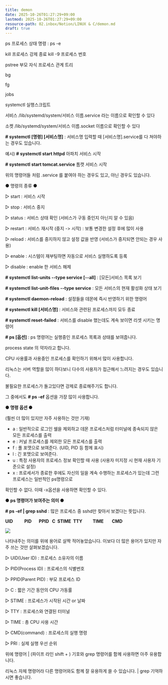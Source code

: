 ```yaml
---
title: demon
date: 2025-10-26T01:27:29+09:00
lastmod: 2025-10-26T01:27:29+09:00
resource-path: 02.inbox/Notion/LINUX & C/demon.md
draft: true
---
```

ps 프로세스 상태 명령 : ps -e

kill 프로세스 강제 종료 kill -9 프로세스 번호

pstree 부모 자식 프로세스 관계 트리

bg

fg

jobs

  

systemctl 실행스크립트

서비스 /lib/systemd/system/서비스 이름.service 라는 이름으로 확인할 수 있다

소켓 /lib/systemd/system/서비스 이름.socket 이름으로 확인할 수 있다


**# systemctl [명령] [서비스명]** : 서비스명 입력할 때 [서비스명].service를 다 쳐야하는 경우도 있습니다.

예시) **# systemctl start httpd** 아파치 서비스 시작

**# systemctl start tomcat.service** 톰캣 서비스 시작

위의 명령어들 처럼 .service 를 붙여야 하는 경우도 있고, 아닌 경우도 있습니다.

● 명령의 종류 ●

▷ start : 서비스 시작

▷ stop : 서비스 중지

▷ status : 서비스 상태 확인 (서비스가 구동 중인지 아닌지 알 수 있음)

▷ restart : 서비스 재시작 (중지 -> 시작) : 보통 변경한 설정 후에 많이 사용

▷ reload : 서비스를 중지하지 않고 설정 값을 반영 (서비스가 중지되면 안되는 경우 사용)

▷ enable : 시스템이 재부팅하면 자동으로 서비스 실행하도록 등록

▷ disable : enable 한 서비스 해제

**# systemctl list-units --type service [--all]** : [모든]서비스 목록 보기

**# systemctl list-unit-files --type service** : 모든 서비스의 현재 활성화 상태 보기

**# systemctl daemon-reload** : 설정들을 데몬에 즉시 반영하기 위한 명령어

**# systemctl kill [서비스명]** : 서비스와 관련된 프로세스까지 모두 종료

**# systemctl reset-failed** : 서비스를 disable 했는데도 계속 보이면 리셋 시키는 명령어


**# ps [옵션]** : ps 명령어는 실행중인 프로세스 목록과 상태를 보여줍니다.

process state 의 약자라고 합니다.

CPU 사용률과 사용중인 프로세스를 확인하기 위해서 많이 사용합니다.

리눅스는 서버 역할을 많이 하다보니 다수의 사용자가 접근해서 느려지는 경우도 있습니다.

불필요한 프로세스가 돌고있다면 강제로 종료해주기도 합니다.

그 중에서도 **# ps -ef** 옵션을 가장 많이 사용합니다.

**● 명령 옵션 ●**

(훨씬 더 많이 있지만 자주 사용하는 것만 기재)

- a : 일반적으로 로그인 쉘을 제외하고 데몬 프로세스처럼 터미널에 종속되지 않은 모든 프로세스를 출력
- e : 커널 프로세스를 제외한 모든 프로세스를 출력
- f : 풀 포맷으로 보여준다. (UID, PID 등 함께 표시)
- l : 긴 포맷으로 보여준다.
- u : 특정 사용자의 프로세스 정보 확인할 때 사용 (사용자 미지정 시 현재 사용자 기준으로 설정)
- x : 프로세서가 종료한 후에도 자신의 일을 계속 수행하는 프로세스가 있는데 그런 프로세스는 일반적인 ps명령으로

확인할 수 없다. 이때 -x옵션을 사용하면 확인할 수 있다.

**● ps 명령어가 보여주는 의미 ●**

**# ps -ef | grep sshd** : 많은 프로세스 중 sshd만 찾아서 보겠다는 뜻입니다.

**UID           PID       PPID   C  STIME  TTY          TIME        CMD**

[![](https://blog.kakaocdn.net/dn/FriJU/btqMAqEATmO/cARz3xUXIdv8zpBbyYQYY0/img.jpg)](https://blog.kakaocdn.net/dn/FriJU/btqMAqEATmO/cARz3xUXIdv8zpBbyYQYY0/img.jpg)

나타내주는 의미를 위에 용어로 살짝 적어놓았습니다. 이보다 더 많은 용어가 있지만 자주 쓰는 것만 살펴보겠습니다.

▷ UID(User ID) : 프로세스 소유자의 이름

▷ PID(Process ID) : 프로세스의 식별번호

▷ PPID(Parent PID) : 부모 프로세스 ID

▷ C : 짧은 기간 동안의 CPU 가동률

▷ STIME : 프로세스가 시작된 시간 or 날짜

▷ TTY : 프로세스와 연결된 터미널

▷ TIME : 총 CPU 사용 시간

▷ CMD(command) : 프로세스의 실행 명령

▷ PRI : 실제 실행 우선 순위

위에 명령어 | (파이프 라인 shift + \) 기호와 grep 명령어를 함께 사용하면 아주 유용합니다.

리눅스 자체 명령어라 다른 명령어와도 함께 잘 유용하게 쓸 수 있습니다. | grep 기억하시면 좋습니다.